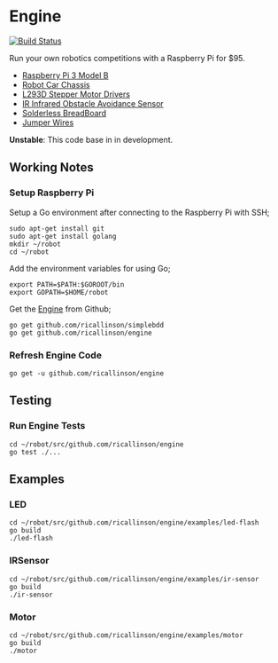# Engine

[![Build Status](https://travis-ci.org/ricallinson/engine.svg?branch=master)](https://travis-ci.org/ricallinson/engine)

Run your own robotics competitions with a Raspberry Pi for $95.

* [Raspberry Pi 3 Model B](https://www.amazon.com/gp/product/B01EW3QU22/ref=oh_aui_detailpage_o02_s00?ie=UTF8&psc=1)
* [Robot Car Chassis](https://www.amazon.com/gp/product/B01LXY7CM3/ref=oh_aui_detailpage_o04_s00?ie=UTF8&psc=1)
* [L293D Stepper Motor Drivers](https://www.amazon.com/gp/product/B00ODQM8KC/ref=oh_aui_detailpage_o03_s00?ie=UTF8&psc=1)
* [IR Infrared Obstacle Avoidance Sensor](https://www.amazon.com/gp/product/B01I57HIJ0/ref=oh_aui_detailpage_o04_s00?ie=UTF8&psc=1)
* [Solderless BreadBoard](https://www.amazon.com/gp/product/B01258UZMC/ref=oh_aui_detailpage_o01_s00?ie=UTF8&psc=1)
* [Jumper Wires](https://www.amazon.com/gp/product/B01EV70C78/ref=oh_aui_detailpage_o01_s00?ie=UTF8&psc=1)

__Unstable__: This code base in in development.

## Working Notes

### Setup Raspberry Pi

Setup a Go environment after connecting to the Raspberry Pi with SSH;

	sudo apt-get install git
	sudo apt-get install golang
	mkdir ~/robot
	cd ~/robot

Add the environment variables for using Go;
	
	export PATH=$PATH:$GOROOT/bin
	export GOPATH=$HOME/robot

Get the [Engine](https://github.com/ricallinson/engine) from Github;

	go get github.com/ricallinson/simplebdd
	go get github.com/ricallinson/engine

### Refresh Engine Code

	go get -u github.com/ricallinson/engine

## Testing

### Run Engine Tests

	cd ~/robot/src/github.com/ricallinson/engine
	go test ./...

## Examples

### LED

	cd ~/robot/src/github.com/ricallinson/engine/examples/led-flash
	go build
	./led-flash

### IRSensor

	cd ~/robot/src/github.com/ricallinson/engine/examples/ir-sensor
	go build
	./ir-sensor

### Motor

	cd ~/robot/src/github.com/ricallinson/engine/examples/motor
	go build
	./motor
